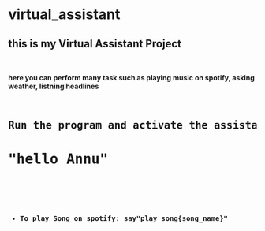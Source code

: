 # virtual_assistant

<h2>this is my Virtual Assistant Project</h1>
<br>
<b><p>here you can perform many task such as playing music on spotify, asking weather, listning headlines</p>

<pre>

<h2>Run the program and activate the assistant just by saying</h2><h1>"hello Annu"</h1>

<ul>
  <li>To play Song on spotify: say"play song{song_name}"
</ul>
  
</pre>

